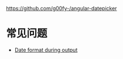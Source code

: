 https://github.com/g00fy-/angular-datepicker

# 常见问题
- [Date format during output](https://github.com/g00fy-/angular-datepicker/issues/315)
